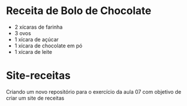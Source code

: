 
# Receita de Bolo de Chocolate  
- 2 xícaras de farinha   
- 3 ovos   
- 1 xícara de açúcar   
- 1 xícara de chocolate em pó   
- 1 xícara de leite




# Site-receitas
Criando um novo repositório para o exercício da aula 07 com objetivo de criar um site de receitas

